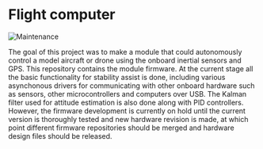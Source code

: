 # Flight computer 

![Maintenance](https://img.shields.io/maintenance/no/2022?style=flat-square)

The goal of this project was to make a module that could autonomously control a model aircraft or drone
using the onboard inertial sensors and GPS. This repository contains the module firmware. At the current stage
all the basic functionality for stability assist is done, including various asynchonous drivers for communicating
with other onboard hardware such as sensors, other microcontrollers and computers over USB. The Kalman filter 
used for attitude estimation is also done along with PID controllers. However, the firmware development is currently
on hold until the current version is thoroughly tested and new hardware revision is made, at which point different firmware
repositories should be merged and hardware design files should be released.

